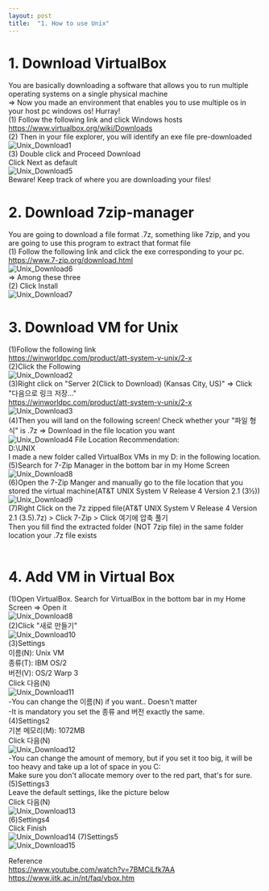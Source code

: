 ```yaml
---
layout: post
title:  "1. How to use Unix"
---
```

# 1. Download VirtualBox
You are basically downloading a software that allows you to run multiple operating systems on a single physical machine <br/>
=> Now you made an environment that enables you to use multiple os in your host pc windows os! Hurray! <br/>
(1) Follow the following link and click Windows hosts <br/>
https://www.virtualbox.org/wiki/Downloads <br/>
(2) Then in your file explorer, you will identify an exe file pre-downloaded <br/>
![Unix_Download1](https://github.com/growingpenguin/growingpenguin.github.io/assets/110277903/39946e0c-c7c3-43f0-8182-483dfbe6e189) <br/>
(3) Double click and Proceed Download <br/>
Click Next as default <br/>
![Unix_Download5](https://github.com/growingpenguin/growingpenguin.github.io/assets/110277903/cc602d4f-64a7-4d74-ab08-048263759ba4) <br/>
Beware! Keep track of where you are downloading your files! <br/>

# 2. Download 7zip-manager
You are going to download a file format .7z, something like 7zip, and you are going to use this program to extract that format file <br/>
(1) Follow the following link and click the exe corresponding to your pc. <br/>
https://www.7-zip.org/download.html <br/>
![Unix_Download6](https://github.com/growingpenguin/growingpenguin.github.io/assets/110277903/da9ec083-4386-4420-88ca-3fdd86f5d2bb) <br/>
=> Among these three <br/>
(2) Click Install <br/>
![Unix_Download7](https://github.com/growingpenguin/growingpenguin.github.io/assets/110277903/cf6e95b2-993d-463e-a526-e1f568d27491) <br/>

# 3. Download VM for Unix 
(1)Follow the following link <br/>
https://winworldpc.com/product/att-system-v-unix/2-x <br/>
(2)Click the Following  <br/>
![Unix_Download2](https://github.com/growingpenguin/growingpenguin.github.io/assets/110277903/7488d551-c945-4f7e-ac54-4a0a5159cc9e) <br/>
(3)Right click on  "Server 2(Click to Download) (Kansas City, US)" => Click "다음으로 링크 저장..." <br/> 
https://winworldpc.com/product/att-system-v-unix/2-x <br/>
![Unix_Download3](https://github.com/growingpenguin/growingpenguin.github.io/assets/110277903/f0938230-050a-4d23-aa3b-cdf9df4ea453) <br/>
(4)Then you will land on the following screen! Check whether your "파일 형식" is .7z  => Download in the file location you want <br/>
![Unix_Download4](https://github.com/growingpenguin/growingpenguin.github.io/assets/110277903/c54d2392-d22e-480c-a973-0b4c6f104e7f)
File Location Recommendation: <br/>
D:\UNIX <br/>
I made a new folder called VirtualBox VMs in my D: in the following location. <br/>
(5)Search for 7-Zip Manager in the bottom bar in my Home Screen  <br/>
![Unix_Download8](https://github.com/growingpenguin/growingpenguin.github.io/assets/110277903/38514c18-64d7-4324-a5e7-e3cd085d61d4) <br/>
(6)Open the 7-Zip Manger and manually go to the file location that you stored the virtual machine(AT&T UNIX System V Release 4 Version 2.1 (3½)) <br/>
![Unix_Download9](https://github.com/growingpenguin/growingpenguin.github.io/assets/110277903/7108b70c-e957-461a-834b-179a72a726be) <br/>
(7)Right Click on the 7z zipped file(AT&T UNIX System V Release 4 Version 2.1 (3.5).7z) > Click 7-Zip > Click 여기에 압축 풀기 <br/>
Then you fill find the extracted folder (NOT 7zip file) in the same folder location your .7z file exists <br/>
<br/>
# 4. Add VM in Virtual Box
(1)Open VirtualBox. Search for VirtualBox in the bottom bar in my Home Screen => Open it <br/>
![Unix_Download8](https://github.com/growingpenguin/growingpenguin.github.io/assets/110277903/38514c18-64d7-4324-a5e7-e3cd085d61d4) <br/>
(2)Click "새로 만들기" <br/>
![Unix_Download10](https://github.com/growingpenguin/growingpenguin.github.io/assets/110277903/9fe01517-e102-4c28-9943-4c070751c45f) <br/>
(3)Settings <br/>
이름(N): Unix VM <br/>
종류(T): IBM OS/2 <br/>
버전(V): OS/2 Warp 3<br/>
Click 다음(N) <br/>
![Unix_Download11](https://github.com/growingpenguin/growingpenguin.github.io/assets/110277903/c4943ee4-9d85-4e09-979b-94453c3be68a) <br/>
-You can change the 이름(N) if you want.. Doesn't matter <br/>
-It is mandatory you set the 종류 and 버전 exactly the same. <br/>
(4)Settings2 <br/>
기본 메모리(M): 1072MB <br/>
Click 다음(N) <br/>
![Unix_Download12](https://github.com/growingpenguin/growingpenguin.github.io/assets/110277903/89c43371-b9b6-42bf-8d2f-557eab496122) <br/>
-You can change the amount of memory, but if you set it too big, it will be too heavy and take up a lot of space in you C: <br/>
Make sure you don't allocate memory over to the red part, that's for sure. <br/>
(5)Settings3 <br/>
Leave the default settings, like the picture below <br/>
Click 다음(N) <br/>
![Unix_Download13](https://github.com/growingpenguin/growingpenguin.github.io/assets/110277903/6d81e38e-fe76-4c52-bf58-c825a8284c51) <br/>
(6)Settings4 <br/>
Click Finish <br/>
![Unix_Download14](https://github.com/growingpenguin/growingpenguin.github.io/assets/110277903/88590ae2-1bd1-4f57-a040-5ed3d1659f51)
(7)Settings5 <br/>
![Unix_Download15](https://github.com/growingpenguin/growingpenguin.github.io/assets/110277903/de351caa-26af-46a8-b0ac-7cf369caa46d)


Reference <br/>
https://www.youtube.com/watch?v=7BMCiLfk7AA <br/>
https://www.iitk.ac.in/nt/faq/vbox.htm <br/>

